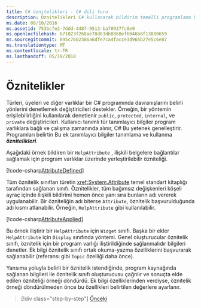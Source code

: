 ```yaml
---
title: C# öznitelikleri - C# dili turu
description: Öznitelikleri C# kullanarak bildirim temelli programlama hakkında bilgi edinin
ms.date: 08/10/2016
ms.assetid: 753bcfe2-7ddd-4487-9513-ba70937fc8e9
ms.openlocfilehash: 671023f268ae78d63db8868ef6046b8f13880659
ms.sourcegitcommit: 895c7602386a6dfe7ca4facce3d965b27e5c6e87
ms.translationtype: MT
ms.contentlocale: tr-TR
ms.lasthandoff: 05/19/2018
---
```

# <a name="attributes"></a>Öznitelikler

Türleri, üyeleri ve diğer varlıklar bir C# programında davranışlarını belirli yönlerini denetlemek değiştiricileri destekler. Örneğin, bir yöntemin erişilebilirliğini kullanılarak denetlenir `public`, `protected`, `internal`, ve `private` değiştiricileri. Kullanıcı tanımlı tür tanımlayıcı bilgiler program varlıklara bağlı ve çalışma zamanında alınır, C# Bu yetenek genelleştirir. Programları belirtin Bu ek tanımlayıcı bilgiler tanımlama ve kullanma ***öznitelikleri***.

Aşağıdaki örnek bildiren bir `HelpAttribute` , ilişkili belgelere bağlantılar sağlamak için program varlıklar üzerinde yerleştirilebilir özniteliği.

[!code-csharp[AttributeDefined](../../../samples/snippets/csharp/tour/attributes/Program.cs#L3-L20)]

Tüm öznitelik sınıfları türetin <xref:System.Attribute> temel standart kitaplığı tarafından sağlanan sınıfı. Öznitelikler, tüm bağımsız değişkenleri köşeli ayraç içinde ilişkili bildirimi hemen önce yanı sıra bunların adı vererek uygulanabilir. Bir özniteliğin adı biterse `Attribute`, öznitelik başvurulduğunda adı kısmı atlanabilir. Örneğin, `HelpAttribute` gibi kullanılabilir.

[!code-csharp[AttributeApplied](../../../samples/snippets/csharp/tour/attributes/Program.cs#L22-L28)]

Bu örnek iliştirir bir `HelpAttribute` için `Widget` sınıfı. Başka bir ekler `HelpAttribute` için `Display` sınıfında yöntemi. Genel oluşturucular öznitelik sınıfı, öznitelik için bir program varlığı iliştirildiğinde sağlanmalıdır bilgileri denetler. Ek bilgi öznitelik sınıfı ortak okuma-yazma özelliklerini başvurarak sağlanabilir (referansı gibi `Topic` özelliği daha önce).

Yansıma yoluyla belirli bir öznitelik istendiğinde, program kaynağında sağlanan bilgileri ile öznitelik sınıfı oluşturucusu çağrılır ve sonuçta elde edilen özniteliği örneği döndürdü. Ek bilgi özelliklerinden verdiyse, öznitelik örneği döndürülmeden önce bu özellikleri belirtilen değerlere ayarlanır.

>[!div class="step-by-step"]
[Önceki](delegates.md)

